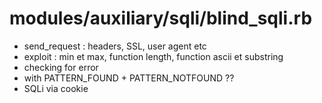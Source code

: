 # modules/auxiliary/sqli/blind_sqli.rb
- send_request : headers, SSL, user agent etc
- exploit : min et max, function length, function ascii et substring
- checking for error
- with PATTERN_FOUND + PATTERN_NOTFOUND ??
- SQLi via cookie
